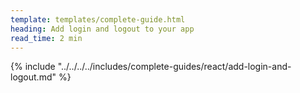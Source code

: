 ```yaml
---
template: templates/complete-guide.html
heading: Add login and logout to your app
read_time: 2 min
---
```


{% include "../../../../includes/complete-guides/react/add-login-and-logout.md" %}